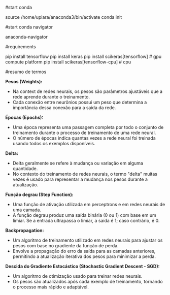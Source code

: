 #start conda

source /home/upiara/anaconda3/bin/activate
conda init

#start conda navigator

anaconda-navigator

#requirements

pip install tensorflow
pip install keras
pip install scikeras[tensorflow]      # gpu compute platform
pip install scikeras[tensorflow-cpu]  # cpu 

#resumo de termos

**Pesos (Weights):**
- Na context de redes neurais, os pesos são parâmetros ajustáveis que a rede aprende durante o treinamento.
- Cada conexão entre neurônios possui um peso que determina a importância dessa conexão para a saída da rede.

**Épocas (Epochs):**
- Uma época representa uma passagem completa por todo o conjunto de treinamento durante o processo de treinamento de uma rede neural.
- O número de épocas indica quantas vezes a rede neural foi treinada usando todos os exemplos disponíveis.

**Delta:**
- Delta geralmente se refere à mudança ou variação em alguma quantidade.
- No contexto do treinamento de redes neurais, o termo "delta" muitas vezes é usado para representar a mudança nos pesos durante a atualização.

**Função degrau (Step Function):**
- Uma função de ativação utilizada em perceptrons e em redes neurais de uma camada.
- A função degrau produz uma saída binária (0 ou 1) com base em um limiar. Se a entrada ultrapassa o limiar, a saída é 1; caso contrário, é 0.

**Backpropagation:**
- Um algoritmo de treinamento utilizado em redes neurais para ajustar os pesos com base no gradiente da função de perda.
- Envolve a propagação do erro da saída para as camadas anteriores, permitindo a atualização iterativa dos pesos para minimizar a perda.

**Descida do Gradiente Estocástico (Stochastic Gradient Descent - SGD):**
- Um algoritmo de otimização usado para treinar redes neurais.
- Os pesos são atualizados após cada exemplo de treinamento, tornando o processo mais rápido e adaptável.

